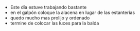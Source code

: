 - Este día estuve trabajando bastante 
- en el galpón coloque la alacena en lugar de las estanterías 
- quedo mucho mas prolijo y ordenado 
- termine de colocar las luces para la balda